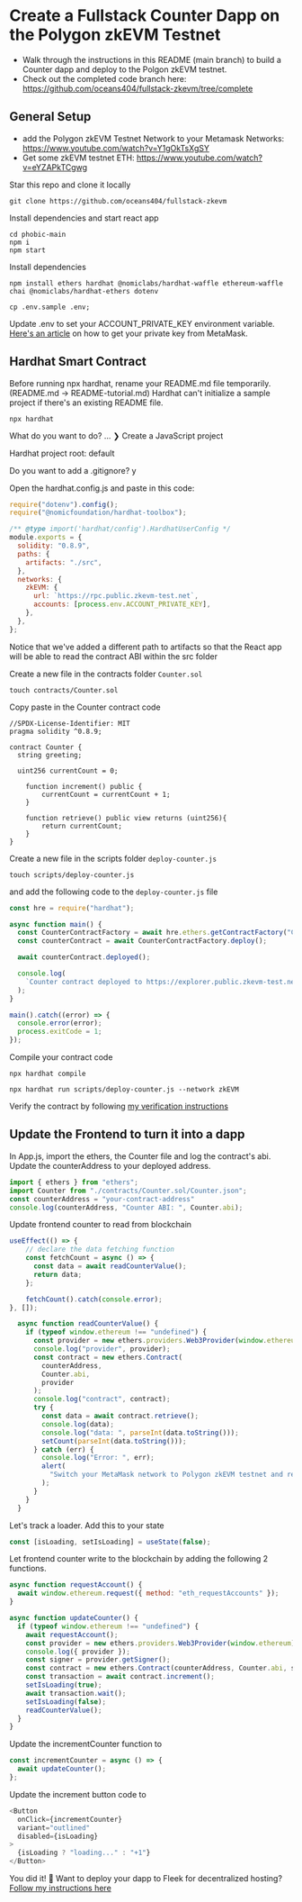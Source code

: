 # Create a Fullstack Counter Dapp on the Polygon zkEVM Testnet

- Walk through the instructions in this README (main branch) to build a Counter dapp and deploy to the Polgon zkEVM testnet.
- Check out the completed code branch here: https://github.com/oceans404/fullstack-zkevm/tree/complete

## General Setup

- add the Polygon zkEVM Testnet Network to your Metamask Networks: https://www.youtube.com/watch?v=Y1gOkTsXgSY
- Get some zkEVM testnet ETH: https://www.youtube.com/watch?v=eYZAPkTCgwg

Star this repo and clone it locally
```shell
git clone https://github.com/oceans404/fullstack-zkevm
```

Install dependencies and start react app

```shell
cd phobic-main
npm i
npm start
```

Install dependencies

```shell
npm install ethers hardhat @nomiclabs/hardhat-waffle ethereum-waffle chai @nomiclabs/hardhat-ethers dotenv
```

```shell
cp .env.sample .env;
```

Update .env to set your ACCOUNT_PRIVATE_KEY environment variable. [Here's an article](https://support.metamask.io/hc/en-us/articles/360015289632-How-to-export-an-account-s-private-key#:~:text=On%20the%20account%20page%2C%20click,click%20%E2%80%9CConfirm%E2%80%9D%20to%20proceed) on how to get your private key from MetaMask.


## Hardhat Smart Contract

Before running npx hardhat, rename your README.md file temporarily. (README.md -> README-tutorial.md) Hardhat can't initialize a sample project if there's an existing README file.

```shell
npx hardhat
```
What do you want to do? … 
❯ Create a JavaScript project

Hardhat project root: default

Do you want to add a .gitignore? y

Open the hardhat.config.js and paste in this code:

```js
require("dotenv").config();
require("@nomicfoundation/hardhat-toolbox");

/** @type import('hardhat/config').HardhatUserConfig */
module.exports = {
  solidity: "0.8.9",
  paths: {
    artifacts: "./src",
  },
  networks: {
    zkEVM: {
      url: `https://rpc.public.zkevm-test.net`,
      accounts: [process.env.ACCOUNT_PRIVATE_KEY],
    },
  },
};
```

Notice that we've added a different path to artifacts so that the React app will be able to read the contract ABI within the src folder

Create a new file in the contracts folder `Counter.sol`

```shell
touch contracts/Counter.sol
```

Copy paste in the Counter contract code

```solidity
//SPDX-License-Identifier: MIT
pragma solidity ^0.8.9;

contract Counter {
  string greeting;

  uint256 currentCount = 0;

    function increment() public {
        currentCount = currentCount + 1;
    }

    function retrieve() public view returns (uint256){
        return currentCount;
    }
}
```


Create a new file in the scripts folder `deploy-counter.js` 


```shell
touch scripts/deploy-counter.js
```

and add the following code to the `deploy-counter.js`  file

```js
const hre = require("hardhat");

async function main() {
  const CounterContractFactory = await hre.ethers.getContractFactory("Counter");
  const counterContract = await CounterContractFactory.deploy();

  await counterContract.deployed();

  console.log(
    `Counter contract deployed to https://explorer.public.zkevm-test.net/address/${counterContract.address}`
  );
}

main().catch((error) => {
  console.error(error);
  process.exitCode = 1;
});


```

Compile your contract code

```shell
npx hardhat compile
```

```shell
npx hardhat run scripts/deploy-counter.js --network zkEVM
```


Verify the contract by following [my verification instructions](https://github.com/oceans404/zkevm-hardhat-demo#verify-your-polygon-zkevm-testnet-contract)


## Update the Frontend to turn it into a dapp

In App.js, import the ethers, the Counter file and log the contract's abi. Update the counterAddress to your deployed address.
```js
import { ethers } from "ethers";
import Counter from "./contracts/Counter.sol/Counter.json";
const counterAddress = "your-contract-address"
console.log(counterAddress, "Counter ABI: ", Counter.abi);
```

Update frontend counter to read from blockchain

```js
useEffect(() => {
    // declare the data fetching function
    const fetchCount = async () => {
      const data = await readCounterValue();
      return data;
    };

    fetchCount().catch(console.error);
}, []);

  async function readCounterValue() {
    if (typeof window.ethereum !== "undefined") {
      const provider = new ethers.providers.Web3Provider(window.ethereum);
      console.log("provider", provider);
      const contract = new ethers.Contract(
        counterAddress,
        Counter.abi,
        provider
      );
      console.log("contract", contract);
      try {
        const data = await contract.retrieve();
        console.log(data);
        console.log("data: ", parseInt(data.toString()));
        setCount(parseInt(data.toString()));
      } catch (err) {
        console.log("Error: ", err);
        alert(
          "Switch your MetaMask network to Polygon zkEVM testnet and refresh this page!"
        );
      }
    }
  }
```

Let's track a loader. Add this to your state

```js
const [isLoading, setIsLoading] = useState(false);
```

Let frontend counter write to the blockchain by adding the following 2 functions.

```js
async function requestAccount() {
  await window.ethereum.request({ method: "eth_requestAccounts" });
}

async function updateCounter() {
  if (typeof window.ethereum !== "undefined") {
    await requestAccount();
    const provider = new ethers.providers.Web3Provider(window.ethereum);
    console.log({ provider });
    const signer = provider.getSigner();
    const contract = new ethers.Contract(counterAddress, Counter.abi, signer);
    const transaction = await contract.increment();
    setIsLoading(true);
    await transaction.wait();
    setIsLoading(false);
    readCounterValue();
  }
}
```

Update the incrementCounter function to

```js
const incrementCounter = async () => {
  await updateCounter();
};
```

Update the increment button code to

```js
<Button
  onClick={incrementCounter}
  variant="outlined"
  disabled={isLoading}
>
  {isLoading ? "loading..." : "+1"}
</Button>
```

You did it! 🚀 Want to deploy your dapp to Fleek for decentralized hosting? [Follow my instructions here](https://github.com/oceans404/fullstack-sockets-demo#deploy-your-frontend)
